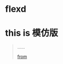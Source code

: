# flexd
# this is 模仿版
> ......
> 
> [from](https://www.bilibili.com/video/BV1di4y1U75N/?spm_id_from=333.788&vd_source=6a35fe500b4e2a7b58eb414c2e07a98b)
